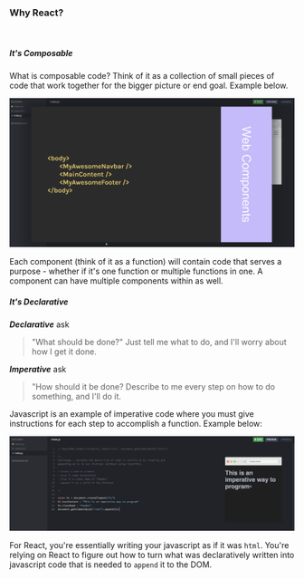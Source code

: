 ### Why React?

<br/>

##### It's Composable

What is composable code? Think of it as a collection of small pieces of code that work together for the bigger picture or end goal. Example below.

![](../images/info_6.png)

Each component (think of it as a function) will contain code that serves a purpose - whether if it's one function or multiple functions in one. A component can have multiple components within as well.
<br/>

##### It's Declarative

**_Declarative_** ask

> "What should be done?"
> Just tell me what to do, and I'll worry about how I get it done.

**_Imperative_** ask

> "How should it be done?
> Describe to me every step on how to do something, and I'll do it.

Javascript is an example of imperative code where you must give instructions for each step to accomplish a function. Example below:

![](../images/info_7.png)

For React, you're essentially writing your javascript as if it was `html`. You're relying on React to figure out how to turn what was declaratively written into javascript code that is needed to `append` it to the DOM.
